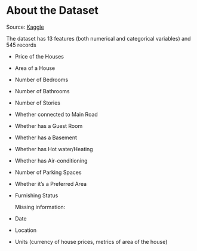 # About the Dataset

Source: [Kaggle](https://www.kaggle.com/datasets/yasserh/housing-prices-dataset/data)

 The dataset has 13 features (both numerical and categorical variables) and 545 records
 - Price of the Houses
- Area of a House
- Number of Bedrooms
- Number of Bathrooms
- Number of Stories
- Whether connected to Main Road
- Whether has a Guest Room
- Whether has a Basement
- Whether has Hot water/Heating
- Whether has Air-conditioning
- Number of Parking Spaces
- Whether it’s a Preferred Area
- Furnishing Status

  Missing information:
- Date
- Location
- Units (currency of house prices, metrics of area of the house)
